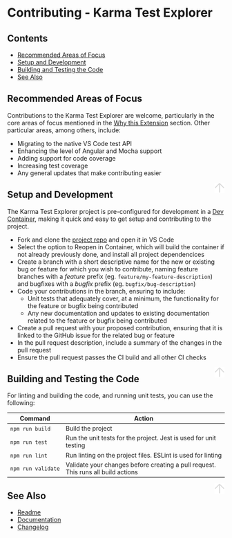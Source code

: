 # Contributing - Karma Test Explorer

## Contents

- [Recommended Areas of Focus](#recommended-areas-of-focus)
- [Setup and Development](#setup-and-development)
- [Building and Testing the Code](#building-and-testing-the-code)
- [See Also](#see-also)

## Recommended Areas of Focus

Contributions to the Karma Test Explorer are welcome, particularly in the core areas of focus mentioned in the [Why this Extension](./docs/documentation.md#why-this-extension) section. Other particular areas, among others, include:

- Migrating to the native VS Code test API
- Enhancing the level of Angular and Mocha support
- Adding support for code coverage
- Increasing test coverage
- Any general updates that make contributing easier

<a href="#contents"><img align="right" height="24" src="docs/img/back-to-top.png"></a>

## Setup and Development

The Karma Test Explorer project is pre-configured for development in a [Dev Container](https://code.visualstudio.com/docs/remote/containers), making it quick and easy to get setup and contributing to the project.

- Fork and clone the [project repo](https://github.com/lucono/karma-test-explorer) and open it in VS Code
- Select the option to Reopen in Container, which will build the container if not already previously done, and install all project dependencices
- Create a branch with a short descriptive name for the new or existing bug or feature for which you wish to contribute, naming feature branches with a _feature_ prefix (eg. `feature/my-feature-description`) and bugfixes with a _bugfix_ prefix (eg. `bugfix/bug-description`)
- Code your contributions in the branch, ensuring to include:
  - Unit tests that adequately cover, at a minimum, the functionality for the feature or bugfix being contributed
  - Any new documentation and updates to existing documentation related to the feature or bugfix being contributed
- Create a pull request with your proposed contribution, ensuring that it is linked to the GitHub issue for the related bug or feature
- In the pull request description, include a summary of the changes in the pull request
- Ensure the pull request passes the CI build and all other CI checks

<a href="#contents"><img align="right" height="24" src="docs/img/back-to-top.png"></a>

## Building and Testing the Code

For linting and building the code, and running unit tests, you can use the following:

  Command | Action
  --------|-------
  <code>npm&nbsp;run&nbsp;build</code> | Build the project
  <code>npm&nbsp;run&nbsp;test</code>  | Run the unit tests for the project. Jest is used for unit testing
  <code>npm&nbsp;run&nbsp;lint</code>  | Run linting on the project files. ESLint is used for linting
  <code>npm&nbsp;run&nbsp;validate</code> | Validate your changes before creating a pull request. This runs all build actions

<a href="#contents"><img align="right" height="24" src="docs/img/back-to-top.png"></a>

## See Also

- [Readme](./README.md#karma-test-explorer-for-visual-studio-code)
- [Documentation](./docs/documentation.md#documentation---karma-test-explorer)
- [Changelog](./CHANGELOG.md#changelog)
